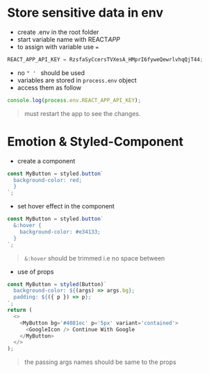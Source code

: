 # Store sensitive data in env

- create .env in the root folder
- start variable name with REACT*APP*
- to assign with variable use `=`

```js
REACT_APP_API_KEY = RzsfaSyCcersTVXesA_HMprI6fyweQewrlvhqQjT44;
```

- no `" ' ` should be used
- variables are stored in `process.env` object
- access them as follow

```js
console.log(process.env.REACT_APP_API_KEY);
```

> must restart the app to see the changes.

# Emotion & Styled-Component

- create a component

```js
const MyButton = styled.button`
  background-color: red;
  }
`;
```

- set hover effect in the component

```js
const MyButton = styled.button`
  &:hover {
    background-color: #e34133;
  }
`;
```

> `&:hover` should be trimmed i.e no space between

- use of props

```js
const MyButton = styled(Button)`
  background-color: ${(args) => args.bg};
  padding: ${({ p }) => p};
`;
return (
  <>
    <MyButton bg='#4081ec' p='5px' variant='contained'>
      <GoogleIcon /> Continue With Google
    </MyButton>
  </>
);
```

> the passing args names should be same to the props
